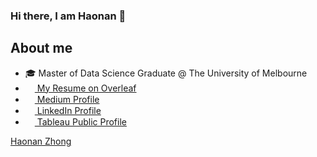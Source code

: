 ### Hi there, I am Haonan 👋

## About me
- :mortar_board: Master of Data Science Graduate @ The University of Melbourne
- <img src="https://images.ctfassets.net/nrgyaltdicpt/6qSXAo1CYEeBn5RkKLOR64/19c74bfb9a32772e353ff25c6f0070f5/ologo_square_colour_light_bg.png" width="15" height="15"><a href="https://www.overleaf.com/read/dctctdbqqwtd"> My Resume on Overleaf</a>
- <img src="https://iconape.com/wp-content/files/ik/11613/png/medium.png" width="15" height="15"/><a href="https://medium.com/@haonanzhong"> Medium Profile</a>
- <img src="https://beloservice.files.wordpress.com/2016/03/herrmans-linkedin-logo-500x500.png" width="15" height="15"/><a href="https://www.linkedin.com/in/greychung/"> LinkedIn Profile</a>
- <img src="https://w7.pngwing.com/pngs/674/247/png-transparent-tableau-software-computer-software-data-visualization-nyse-data-business-intelligence-software-software-company-symmetry-cross-thumbnail.png" width="15" height="15"/><a href="https://public.tableau.com/app/profile/haonan.zhong"> Tableau Public Profile</a>

<script src="https://platform.linkedin.com/badges/js/profile.js" async defer type="text/javascript"></script>
<div class="badge-base LI-profile-badge" data-locale="en_US" data-size="large" data-theme="light" data-type="HORIZONTAL" data-vanity="greychung" data-version="v1"><a class="badge-base__link LI-simple-link" href="https://au.linkedin.com/in/greychung?trk=profile-badge">Haonan Zhong</a></div>
              
